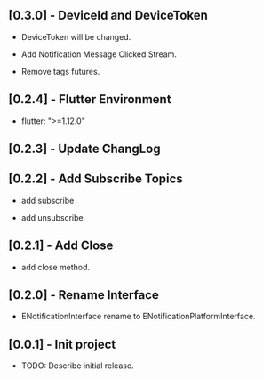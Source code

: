 ## [0.3.0] - DeviceId and DeviceToken

* DeviceToken will be changed.

* Add Notification Message Clicked Stream.

* Remove tags futures.

## [0.2.4] - Flutter Environment

* flutter: ">=1.12.0"

## [0.2.3] - Update ChangLog

## [0.2.2] - Add Subscribe Topics

* add subscribe

* add unsubscribe

## [0.2.1] - Add Close

* add close method.

## [0.2.0] - Rename Interface

* ENotificationInterface rename to ENotificationPlatformInterface.

## [0.0.1] - Init project

* TODO: Describe initial release.
